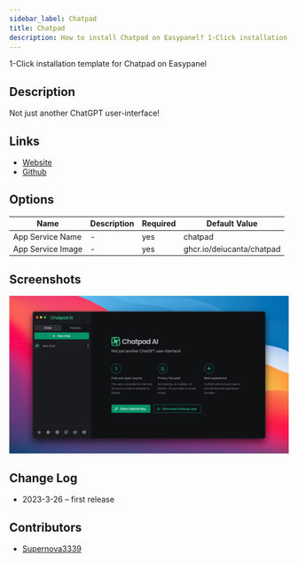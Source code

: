 ```yaml
---
sidebar_label: Chatpad
title: Chatpad
description: How to install Chatpad on Easypanel? 1-Click installation template for Chatpad on Easypanel
---
```


<!-- generated -->

1-Click installation template for Chatpad on Easypanel

## Description

Not just another ChatGPT user-interface!

## Links

- [Website](https://chatpad.ai)
- [Github](https://github.com/deiucanta/chatpad)

## Options

Name | Description | Required | Default Value
-|-|-|-
App Service Name | - | yes | chatpad
App Service Image | - | yes | ghcr.io/deiucanta/chatpad

## Screenshots

![Chatpad Screenshot](./assets/screenshot.png)

## Change Log

- 2023-3-26 – first release

## Contributors

- [Supernova3339](https://github.com/Supernova3339)
